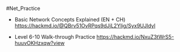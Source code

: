 #Net_Practice

+ Basic Network Concepts Explained (EN + CH)
  https://hackmd.io/@QBrv51OvRPqs9dJjL2YIig/Syx9UJldyl

+ Level 6-10 Walk-through Practice
  https://hackmd.io/NxuZ3tWrS5-huuvOKHzxqw?view
